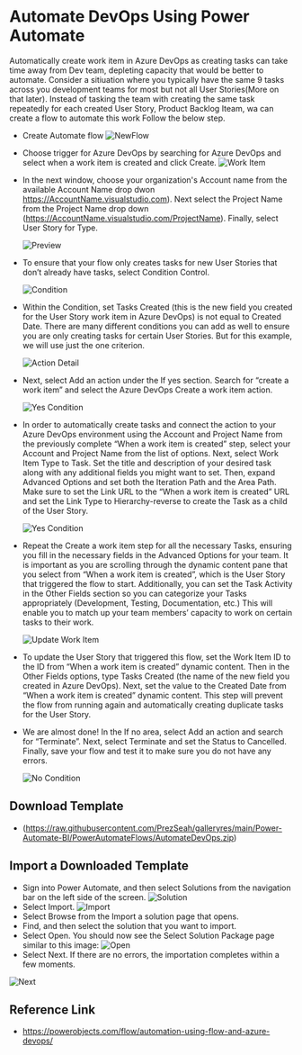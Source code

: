 

# Automate DevOps Using Power Automate

Automatically create work item in Azure DevOps as creating tasks can take time away from Dev team, depleting capacity that would be better to automate.
Consider a sitiuation where you typically have the same 9 tasks across you development teams for most but not all User Stories(More on that later). Instead of tasking the team with creating the same task repeatedly for each created User Story, Product Backlog Iteam, wa can create a flow to automate this work
Follow the below step.
* Create Automate flow 
  ![NewFlow](https://raw.githubusercontent.com/PrezSeah/galleryres/main/Power-Automate-BI/images/NewFlow.JPG)

* Choose trigger for Azure DevOps by searching for Azure DevOps and select when a work item is created and click Create.
  ![Work Item](https://raw.githubusercontent.com/PrezSeah/galleryres/main/Power-Automate-BI/images/WorkItemDevOps.JPG)

* In the next window, choose your organization's Account name from the available Account Name drop dwon
  https://AccountName.visualstudio.com). Next select the Project Name from the Project Name drop down (https://AccountName.visualstudio.com/ProjectName). Finally, select User Story for Type.

  ![Preview](https://raw.githubusercontent.com/PrezSeah/galleryres/main/Power-Automate-BI/images/AccountNameDevOps.JPG)

* To ensure that your flow only creates tasks for new User Stories that don’t already have tasks, select Condition Control.
  
  ![Condition](https://raw.githubusercontent.com/PrezSeah/galleryres/main/Power-Automate-BI/images/ActionDevOpsAutomate.JPG)

* Within the Condition, set Tasks Created (this is the new field you created for the User Story work item in Azure DevOps) is not equal to Created Date. There are many different conditions you can add as well to ensure you are only creating tasks for certain User Stories. But for this example, we will use just the one criterion.
  
  ![Action Detail](https://raw.githubusercontent.com/PrezSeah/galleryres/main/Power-Automate-BI/images/ConditionDevOps.JPG)

* Next, select Add an action under the If yes section. Search for “create a work item” and select the Azure DevOps Create a work item action.

  ![Yes Condition](https://raw.githubusercontent.com/PrezSeah/galleryres/main/Power-Automate-BI/images/YesConditionDevOps.JPG)

* In order to automatically create tasks and connect the action to your Azure DevOps environment using the Account and Project Name from the previously complete “When a work item is created” step, select your Account and Project Name from the list of options. Next, select Work Item Type to Task. Set the title and description of your desired task along with any additional fields you might want to set. Then, expand Advanced Options and set both the Iteration Path and the Area Path. Make sure to set the Link URL to the “When a work item is created” URL and set the Link Type to Hierarchy-reverse to create the Task as a child of the User Story.

  ![Yes Condition](https://raw.githubusercontent.com/PrezSeah/galleryres/main/Power-Automate-BI/images/YesDetailsDevOps.JPG)

* Repeat the Create a work item step for all the necessary Tasks, ensuring you fill in the necessary fields in the Advanced Options for your team. It is important as you are scrolling through the dynamic content pane that you select from “When a work item is created”, which is the User Story that triggered the flow to start. Additionally, you can set the Task Activity in the Other Fields section so you can categorize your Tasks appropriately (Development, Testing, Documentation, etc.) This will enable you to match up your team members’ capacity to work on certain tasks to their work.

  ![Update Work Item](https://raw.githubusercontent.com/PrezSeah/galleryres/main/Power-Automate-BI/images/UpdateWorkItemDevOps.JPG)

* To update the User Story that triggered this flow, set the Work Item ID to the ID from “When a work item is created” dynamic content. Then in the Other Fields options, type Tasks Created (the name of the new field you created in Azure DevOps). Next, set the value to the Created Date from “When a work item is created” dynamic content. This step will prevent the flow from running again and automatically creating duplicate tasks for the User Story.  

* We are almost done! In the If no area, select Add an action and search for “Terminate”. Next, select Terminate and set the Status to Cancelled. Finally, save your flow and test it to make sure you do not have any errors.

  ![No Condition](https://raw.githubusercontent.com/PrezSeah/galleryres/main/Power-Automate-BI/images/NoCondition.JPG)


## Download Template
* (https://raw.githubusercontent.com/PrezSeah/galleryres/main/Power-Automate-BI/PowerAutomateFlows/AutomateDevOps.zip)

## Import a Downloaded Template
* Sign into Power Automate, and then select Solutions from the navigation bar on the left side of the screen.
    ![Solution](https://raw.githubusercontent.com/PrezSeah/galleryres/main/Power-Automate-BI/images/ImportSolution1.JPG)
* Select Import.
   ![Import](https://raw.githubusercontent.com/PrezSeah/galleryres/main/Power-Automate-BI/images/ImportSolution2.JPG)
* Select Browse from the Import a solution page that opens.
* Find, and then select the solution that you want to import.
* Select Open.
You should now see the Select Solution Package page similar to this image:
![Open](https://raw.githubusercontent.com/PrezSeah/galleryres/main/Power-Automate-BI/images/ImportSolution3.JPG)
* Select Next.
If there are no errors, the importation completes within a few moments.

![Next](https://raw.githubusercontent.com/PrezSeah/galleryres/main/Power-Automate-BI/images/ImportSolution4.JPG)

## Reference Link
* https://powerobjects.com/flow/automation-using-flow-and-azure-devops/
